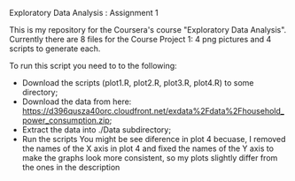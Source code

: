 Exploratory Data Analysis : Assignment 1


This is my repository for the Coursera's course "Exploratory Data Analysis". Currently there are 8 files for the Course Project 1: 4 png pictures and 4 scripts to generate each.

To run this script you need to to the following:
* Download the scripts (plot1.R, plot2.R, plot3.R, plot4.R) to some directory;
* Download the data from here: https://d396qusza40orc.cloudfront.net/exdata%2Fdata%2Fhousehold_power_consumption.zip;
* Extract the data into ./Data subdirectory;
* Run the scripts
You might be see diference in plot 4  becuase, I removed the names of the X axis in plot 4 and fixed the names of the Y axis to make the graphs look more consistent, so my plots slightly differ from the ones in the description
